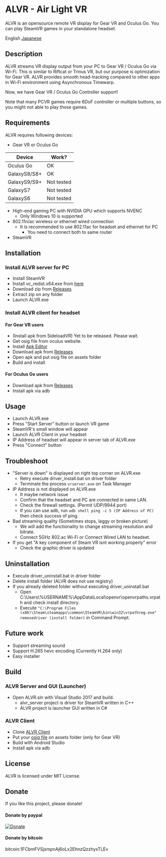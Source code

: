 # ALVR - Air Light VR

ALVR is an opensource remote VR display for Gear VR and Oculus Go. You can play SteamVR games in your standalone headset.

English [Japanese](https://github.com/polygraphene/ALVR/blob/master/README-ja.md)

## Description
ALVR streams VR display output from your PC to Gear VR / Oculus Go via Wi-Fi. This is similar to Riftcat or Trinus VR, but our purpose is optimization for Gear VR. ALVR provides smooth head-tracking compared to other apps in Wi-Fi environment using Asynchronous Timewarp.

Now, we have Gear VR / Oculus Go Controller support!

Note that many PCVR games require 6DoF controller or multiple buttons, so you might not able to play those games.

## Requirements
ALVR requires following devices:
- Gear VR or Oculus Go

|Device|Work?|
|---|---|
|Oculus Go|OK|
|GalaxyS8/S8+|OK|
|GalaxyS9/S9+|Not tested|
|GalaxyS7|Not tested|
|GalaxyS6|Not tested|

- High-end gaming PC with NVIDIA GPU which supports NVENC
    - Only Windows 10 is supported
- 802.11n/ac wireless or ethernet wired connection
    - It is recommended to use 802.11ac for headset and ethernet for PC
        - You need to connect both to same router
- SteamVR

## Installation
### Install ALVR server for PC
- Install SteamVR
- Install vc\_redist.x64.exe from [here](https://www.microsoft.com/en-us/download/details.aspx?id=53840)
- Download zip from [Releases](https://github.com/polygraphene/ALVR/releases)
- Extract zip on any folder
- Launch ALVR.exe
### Install ALVR client for headset
#### For Gear VR users
- (Install apk from SideloadVR) Yet to be released. Please wait.
- Get osig file from oculus website.
- Install [Apk Editor](https://play.google.com/store/apps/details?id=com.gmail.heagoo.apkeditor)
- Download apk from [Releases](https://github.com/polygraphene/ALVR/releases)
- Open apk and put osig file on assets folder
- Build and install
#### For Oculus Go users
- Download apk from [Releases](https://github.com/polygraphene/ALVR/releases)
- Install apk via adb

## Usage
- Launch ALVR.exe
- Press "Start Server" button or launch VR game
- SteamVR's small window will appear
- Launch ALVR Client in your headset
- IP Address of headset will appear in server tab of ALVR.exe
- Press "Connect" button

## Troubleshoot
- "Server is down" is displayed on right top corner on ALVR.exe
    - Retry execute driver\_install.bat on driver folder
    - Terminate the process `vrserver.exe` on Task Manager
- IP Address is not displayed on ALVR.exe
    - It maybe network issue
    - Confirm that the headset and PC are connected in same LAN.
    - Check the firewall settings. (Permit UDP/9944 port)
    - If you can use adb, run `adb shell ping -c 5 (IP Address of PC)` then check success of ping.
- Bad streaming quality (Sometimes stops, laggy or broken picture)
    - We will add the functionality to change streaming resolution and bitrate.
    - Connect 5GHz 802.ac Wi-Fi or Connect Wired LAN to headset.
- If you get "A key component of Steam VR isnt working properly" error
    - Check the graphic driver is updated

## Uninstallation
- Execute driver\_uninstall.bat in driver folder
- Delete install folder (ALVR does not use registry)
- If you already deleted folder without executing driver\_uninstall.bat
    - Open C:\Users\\%USERNAME%\AppData\Local\openvr\openvrpaths.vrpath and check install directory.
    - Execute
    `"C:\Program Files (x86)\Steam\steamapps\common\SteamVR\bin\win32\vrpathreg.exe" removedriver (install folder)`
    in Command Prompt.

## Future work
- Support streaming sound
- Support H.265 hevc encoding (Currently H.264 only)
- Easy installer

## Build
### ALVR Server and GUI (Launcher)
- Open ALVR.sln with Visual Studio 2017 and build.
    - alvr\_server project is driver for SteamVR written in C++
    - ALVR project is launcher GUI written in C#

### ALVR Client
- Clone [ALVR Client](https://github.com/polygraphene/ALVRClient)
- Put your [osig file](https://developer.oculus.com/documentation/mobilesdk/latest/concepts/mobile-submission-sig-file/) on assets folder (only for Gear VR)
- Build with Android Studio
- Install apk via adb

## License
ALVR is licensed under MIT License.

## Donate
If you like this project, please donate!

#### Donate by paypal
[![Donate](https://img.shields.io/badge/Donate-PayPal-green.svg)](https://www.paypal.com/cgi-bin/webscr?cmd=_donations&business=polygraphene@gmail.com&lc=US&item_name=Donate+for+ALVR+developer&no_note=0&cn=&curency_code=USD&bn=PP-DonationsBF:btn_donateCC_LG.gif:NonHosted)
#### Donate by bitcoin
bitcoin:1FCbmFVSjsmpnAj6oLx2EhnzQzzhyxTLEv
